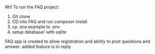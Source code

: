 #h1 To run the FAQ project:
1. Git clone
2. CD into FAQ and run composer install
3. cp .env.example to .env
4. setup database/ with sqlite


 FAQ app is created to allow registration and ability to post questions and answer. added feature is to reply
